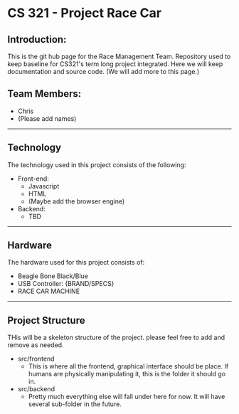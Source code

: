 # CS 321 - Project Race Car

## Introduction:

This is the git hub page for the Race Management Team. Repository used to keep baseline for CS321's term long project integrated. Here we will keep documentation and source code. (We will add more to this page.)



## Team Members:

* Chris
* (Please add names)

---
## Technology

The technology used in this project consists of the following:

* Front-end:
  * Javascript
  * HTML
  * (Maybe add the browser engine)
* Backend:
  * TBD

---

## Hardware

The hardware used for this project consists of:
* Beagle Bone Black/Blue
* USB Controller: {BRAND/SPECS}
* RACE CAR MACHINE

---
## Project Structure

THis will be a skeleton structure of the project. please feel free to add and remove as needed.

* src/frontend
  *  This is where all the frontend, graphical interface should be place. If humans are physically manipulating it, this is the folder it should go in.
* src/backend
  *  Pretty much everything else will fall under here for now. It will have several sub-folder in the future.
